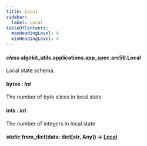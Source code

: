 ```yaml
---
title: Local
sidebar:
  label: Local
tableOfContents:
  maxHeadingLevel: 4
  minHeadingLevel: 4
---
```


#### _class_ algokit_utils.applications.app_spec.arc56.Local

Local state schema.

#### bytes _: int_

The number of byte slices in local state

#### ints _: int_

The number of integers in local state

#### _static_ from_dict(data: dict[str, Any]) → [Local](#algokit_utils.applications.app_spec.arc56.Local)
